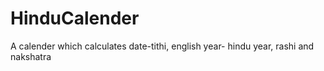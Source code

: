 # HinduCalender
A calender which calculates date-tithi, english year- hindu year, rashi and nakshatra
